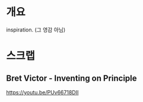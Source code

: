 # 개요

inspiration. (그 영감 아님)

# 스크랩

## Bret Victor - Inventing on Principle

https://youtu.be/PUv66718DII

